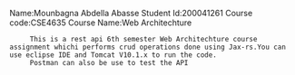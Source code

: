 Name:Mounbagna Abdella Abasse
Student Id:200041261
Course code:CSE4635
Course Name:Web Architechture

         This is a rest api 6th semester Web Architechture course assignment whichi performs crud operations done using Jax-rs.You can use eclipse IDE and Tomcat V10.1.x to run the code. 
         Postman can also be use to test the API
